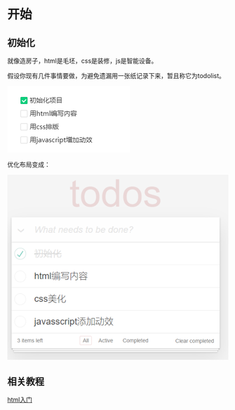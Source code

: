 # 开始
## 初始化
就像造房子，html是毛坯，css是装修，js是智能设备。

假设你现有几件事情要做，为避免遗漏用一张纸记录下来，暂且称它为todolist。


![todo](../images/todo.png)

优化布局变成：

![todo-after](../images/todo-after.png)


## 相关教程
[html入门](https://developer.mozilla.org/zh-CN/docs/Web/HTML)